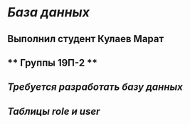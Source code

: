 # *База данных*
## **Выполнил студент Кулаев Марат**
## ** Группы 19П-2 **
## *Требуется разработать базу данных*
## *Таблицы role и user*
